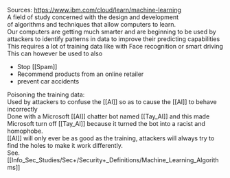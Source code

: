 Sources:
https://www.ibm.com/cloud/learn/machine-learning
\
A field of study concerned with the design and development of algorithms and techniques that allow computers to learn.
\
Our computers are getting much smarter and are beginning to be used by attackers to identify patterns in data to improve their predicting capabilities
\
This requires a lot of training data like with Face recognition or smart driving
\
This can however be used to also 
- Stop [[Spam]]
- Recommend products from an online retailer
- prevent car accidents

Poisoning the training data:
\
Used by attackers to confuse the [[AI]] so as to cause the [[AI]] to behave incorrectly
\
Done with a Microsoft [[AI]] chatter bot named [[Tay_AI]] and this made Microsoft turn off [[Tay_AI]] because it turned the bot into a racist and homophobe.
\
[[AI]] will only ever be as good as the training, attackers will always try to find the holes to make it work differently.
\
See. [[Info_Sec_Studies/Sec+/Security+_Definitions/Machine_Learning_Algorithms]]
